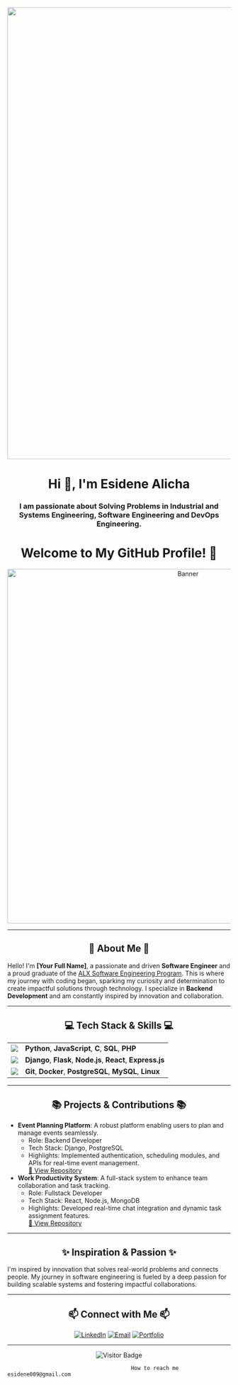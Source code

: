<img align='center' width='1020' src='https://img.freepik.com/free-vector/teenager-boy-bedroom-interior-computers-desk_107791-2738.jpg?w=826&t=st=1665971325~exp=1665971925~hmac=ec0dfa2d7e5eab170131ade718501cc66f0eeb07495ca493d38c092b518cb8a9'>


<h1 align="center">Hi 👋, I'm Esidene Alicha </h1>
<h3 align="center"> I am passionate about Solving Problems in Industrial and Systems Engineering, Software Engineering and DevOps Engineering.</h3>

<h1 align="center">Welcome to My GitHub Profile! 👋</h1>
<p align="center">
  <img src="https://github.com/yourusername/yourusername/blob/main/assets/banner.png" alt="Banner" width="800"/>
</p>

---

<h2 align="center">🌟 About Me 🌟</h2>

<p>
  Hello! I'm <strong>[Your Full Name]</strong>, a passionate and driven <strong>Software Engineer</strong> and a proud graduate of the 
  <a href="https://www.alxafrica.com/software-engineering/" target="_blank">ALX Software Engineering Program</a>. This is where my journey with coding began, 
  sparking my curiosity and determination to create impactful solutions through technology. I specialize in <strong>Backend Development</strong> and am 
  constantly inspired by innovation and collaboration.
</p>

---

<h2 align="center">💻 Tech Stack & Skills 💻</h2>

<table align="center">
  <tr>
    <td><img src="https://img.shields.io/badge/Programming-Languages-blue?style=flat-square"/></td>
    <td><strong>Python</strong>, <strong>JavaScript</strong>, <strong>C</strong>, <strong>SQL</strong>, <strong>PHP</strong></td>
  </tr>
  <tr>
    <td><img src="https://img.shields.io/badge/Frameworks-&-Libraries-green?style=flat-square"/></td>
    <td><strong>Django</strong>, <strong>Flask</strong>, <strong>Node.js</strong>, <strong>React</strong>, <strong>Express.js</strong></td>
  </tr>
  <tr>
    <td><img src="https://img.shields.io/badge/Tools-&-Platforms-orange?style=flat-square"/></td>
    <td><strong>Git</strong>, <strong>Docker</strong>, <strong>PostgreSQL</strong>, <strong>MySQL</strong>, <strong>Linux</strong></td>
  </tr>
</table>

---

<h2 align="center">📚 Projects & Contributions 📚</h2>

<ul>
  <li>
    <strong>Event Planning Platform</strong>: A robust platform enabling users to plan and manage events seamlessly.
    <ul>
      <li>Role: Backend Developer</li>
      <li>Tech Stack: Django, PostgreSQL</li>
      <li>
        Highlights: Implemented authentication, scheduling modules, and APIs for real-time event management.
        <br/>
        <a href="https://github.com/yourusername/event-planning-platform" target="_blank">🔗 View Repository</a>
      </li>
    </ul>
  </li>
  <li>
    <strong>Work Productivity System</strong>: A full-stack system to enhance team collaboration and task tracking.
    <ul>
      <li>Role: Fullstack Developer</li>
      <li>Tech Stack: React, Node.js, MongoDB</li>
      <li>
        Highlights: Developed real-time chat integration and dynamic task assignment features.
        <br/>
        <a href="https://github.com/yourusername/work-productivity-system" target="_blank">🔗 View Repository</a>
      </li>
    </ul>
  </li>
</ul>

---

<h2 align="center">✨ Inspiration & Passion ✨</h2>

<p>
  I'm inspired by innovation that solves real-world problems and connects people. My journey in software engineering is fueled by a deep passion for building scalable systems and fostering impactful collaborations.
</p>

---

<h2 align="center">📫 Connect with Me 📫</h2>

<p align="center">
  <a href="https://www.linkedin.com/in/yourlinkedin" target="_blank"><img src="https://img.shields.io/badge/LinkedIn-0077B5?style=for-the-badge&logo=linkedin&logoColor=white" alt="LinkedIn"/></a>
  <a href="mailto:youremail@example.com" target="_blank"><img src="https://img.shields.io/badge/Email-D14836?style=for-the-badge&logo=gmail&logoColor=white" alt="Email"/></a>
  <a href="https://yourportfolio.com" target="_blank"><img src="https://img.shields.io/badge/Portfolio-1DA1F2?style=for-the-badge&logo=google-chrome&logoColor=white" alt="Portfolio"/></a>
</p>

---

<p align="center">
  <img src="https://visitor-badge.laobi.icu/badge?page_id=yourusername" alt="Visitor Badge"/>
</p>

      
                                           How to reach me esidene009@gmail.com

<!---
dene009/dene009 is a ✨ special ✨ repository because its `README.md` (this file) appears on your GitHub profile.
You can click the Preview link to take a look at your changes.
--->
